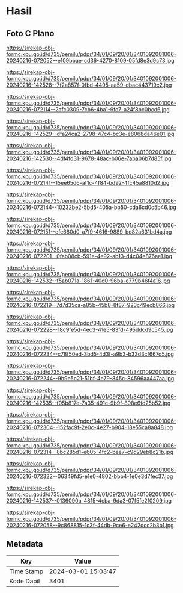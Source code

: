 # Hasil

## Foto C Plano

https://sirekap-obj-formc.kpu.go.id/d735/pemilu/pdpr/34/01/09/20/01/3401092001006-20240216-072052--e109bbae-cd36-4270-8109-05fd8e3d9c73.jpg

https://sirekap-obj-formc.kpu.go.id/d735/pemilu/pdpr/34/01/09/20/01/3401092001006-20240216-142528--7f2a857f-0fbd-4495-aa59-dbac443719c2.jpg

https://sirekap-obj-formc.kpu.go.id/d735/pemilu/pdpr/34/01/09/20/01/3401092001006-20240216-072114--2afc0309-7cb6-4ba1-9fc7-a24f8bc0bcd6.jpg

https://sirekap-obj-formc.kpu.go.id/d735/pemilu/pdpr/34/01/09/20/01/3401092001006-20240216-142529--dfa24ca2-2798-47c4-bc3e-e8068da46e01.jpg

https://sirekap-obj-formc.kpu.go.id/d735/pemilu/pdpr/34/01/09/20/01/3401092001006-20240216-142530--4df4fd31-9678-48ac-b06e-7aba06b7d85f.jpg

https://sirekap-obj-formc.kpu.go.id/d735/pemilu/pdpr/34/01/09/20/01/3401092001006-20240216-072141--15ee65d6-af1c-4f84-bd92-4fc45a8810d2.jpg

https://sirekap-obj-formc.kpu.go.id/d735/pemilu/pdpr/34/01/09/20/01/3401092001006-20240216-072144--10232be2-5bd5-405a-bb50-cda6cd0c5b46.jpg

https://sirekap-obj-formc.kpu.go.id/d735/pemilu/pdpr/34/01/09/20/01/3401092001006-20240216-072151--efe680d0-a7f9-4616-9889-bd82a631bd4a.jpg

https://sirekap-obj-formc.kpu.go.id/d735/pemilu/pdpr/34/01/09/20/01/3401092001006-20240216-072201--0fab08cb-591e-4e92-ab13-d4c04e876ae1.jpg

https://sirekap-obj-formc.kpu.go.id/d735/pemilu/pdpr/34/01/09/20/01/3401092001006-20240216-142532--f5ab071a-1861-40d0-96ba-e779b46f4a16.jpg

https://sirekap-obj-formc.kpu.go.id/d735/pemilu/pdpr/34/01/09/20/01/3401092001006-20240216-072219--7d7d35ca-a85b-45b8-8f87-923c49ecb866.jpg

https://sirekap-obj-formc.kpu.go.id/d735/pemilu/pdpr/34/01/09/20/01/3401092001006-20240216-072228--18c9fe5d-4ec3-41e5-83fd-495ddcd9c545.jpg

https://sirekap-obj-formc.kpu.go.id/d735/pemilu/pdpr/34/01/09/20/01/3401092001006-20240216-072234--c78f50ed-3bd5-4d3f-a9b3-b33d3cf667d5.jpg

https://sirekap-obj-formc.kpu.go.id/d735/pemilu/pdpr/34/01/09/20/01/3401092001006-20240216-072244--9b9e5c21-51bf-4e79-845c-84596aa447aa.jpg

https://sirekap-obj-formc.kpu.go.id/d735/pemilu/pdpr/34/01/09/20/01/3401092001006-20240216-142535--f05b817e-7a35-491c-9b9f-808e6fd25b52.jpg

https://sirekap-obj-formc.kpu.go.id/d735/pemilu/pdpr/34/01/09/20/01/3401092001006-20240216-072304--152fac9f-2e0c-4e27-b904-18e55ca8a848.jpg

https://sirekap-obj-formc.kpu.go.id/d735/pemilu/pdpr/34/01/09/20/01/3401092001006-20240216-072314--8bc285d1-e605-4fc2-bee7-c9d29eb8c21b.jpg

https://sirekap-obj-formc.kpu.go.id/d735/pemilu/pdpr/34/01/09/20/01/3401092001006-20240216-072322--06349fd5-e1e0-4802-bbb4-1e0e3d7fec37.jpg

https://sirekap-obj-formc.kpu.go.id/d735/pemilu/pdpr/34/01/09/20/01/3401092001006-20240216-142537--0136090a-4815-4cba-9da3-07f5fe2f0209.jpg

https://sirekap-obj-formc.kpu.go.id/d735/pemilu/pdpr/34/01/09/20/01/3401092001006-20240216-072058--9c868815-1c3f-44db-9ce6-e242dcc2b3b1.jpg


## Metadata

| Key        | Value               |
| ---------- | ------------------- |
| Time Stamp | 2024-03-01 15:03:47 |
| Kode Dapil | 3401                |



